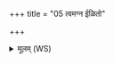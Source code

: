 +++
title = "05 त्वमग्न ईळितो"

+++
<details><summary>मूलम् (WS)</summary>

त्वमग्न ईळितो जातवेदो ऽवाड्ढव्याणि सुरभीणि कृत्वा ।  
प्रादाः पितृभ्यः स्वधया ते अक्षनद्धि त्वं देव प्रयता हवींषी ॥ ५ ॥ .  
आसीनासो अरुणीनामुपस्थे रयिं धत्त दाशुषे मर्त्त्याय ।  
पुत्रेभ्यः पितरस्तस्य वस्वः प्र यच्छत त इहोर्जं दधात ॥ ६ ॥
</details>